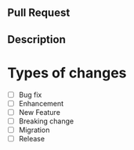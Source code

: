 ## Pull Request 

## Description 

<!-- Describe changes in detail -->

# Types of changes

<!-- What type of change your code introduce? mark the boxes -->
- [ ] Bug fix
- [ ] Enhancement
- [ ] New Feature
- [ ] Breaking change
- [ ] Migration
- [ ] Release
